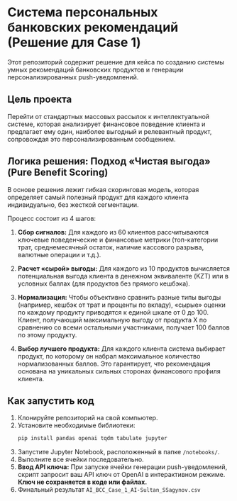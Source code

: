 # Система персональных банковских рекомендаций (Решение для Case 1)

Этот репозиторий содержит решение для кейса по созданию системы умных рекомендаций банковских продуктов и генерации персонализированных push-уведомлений.

## Цель проекта

Перейти от стандартных массовых рассылок к интеллектуальной системе, которая анализирует финансовое поведение клиента и предлагает ему один, наиболее выгодный и релевантный продукт, сопровождая это персонализированным сообщением.

## Логика решения: Подход «Чистая выгода» (Pure Benefit Scoring)

В основе решения лежит гибкая скоринговая модель, которая определяет самый полезный продукт для каждого клиента индивидуально, без жесткой сегментации.

Процесс состоит из 4 шагов:

1.  **Сбор сигналов:** Для каждого из 60 клиентов рассчитываются ключевые поведенческие и финансовые метрики (топ-категории трат, среднемесячный остаток, наличие кассового разрыва, валютные операции и т.д.).

2.  **Расчет «сырой» выгоды:** Для каждого из 10 продуктов вычисляется потенциальная выгода клиента в денежном эквиваленте (KZT) или в условных баллах (для продуктов без прямого кешбэка).

3.  **Нормализация:** Чтобы объективно сравнить разные типы выгоды (например, кешбэк от трат и проценты по вкладу), «сырые» оценки по каждому продукту приводятся к единой шкале от 0 до 100. Клиент, получающий максимальную выгоду от продукта X по сравнению со всеми остальными участниками, получает 100 баллов по этому продукту.

4.  **Выбор лучшего продукта:** Для каждого клиента система выбирает продукт, по которому он набрал максимальное количество нормализованных баллов. Это гарантирует, что рекомендация основана на уникальных сильных сторонах финансового профиля клиента.

## Как запустить код

1.  Клонируйте репозиторий на свой компьютер.
2.  Установите необходимые библиотеки:
    ```bash
    pip install pandas openai tqdm tabulate jupyter
    ```
3.  Запустите Jupyter Notebook, расположенный в папке `/notebooks/`.
4.  Выполните все ячейки последовательно.
5.  **Ввод API ключа:** При запуске ячейки генерации push-уведомлений, скрипт запросит ваш API ключ от OpenAI в интерактивном режиме. **Ключ не сохраняется в коде или файлах.**
6.  Финальный результат `AI_BCC_Case_1_AI-Sultan_SSagynov.csv`
